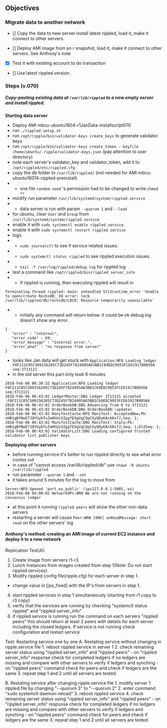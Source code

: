 ## Objectives

###  Migrate data to another network
- [] Copy the data to new server install latest rippled, load it, make it connect to other servers.

- [] Deploy AMI image from an r snapshot, load it, make it connect to other servers. See Anthony's note

- [x] Test it with existing account to do transaction

- [] Use latest rippled version.

### Steps (v.070)

##### Copy-pasting existing data at `/var/lib/rippled` to a new empty server and install rippled.

**Starting data server**
- Deploy AMI mbcu-ubuntu1604-r1JanData-installscript070
- run `./rippled-setup.sh`
- run `/opt/ripple/bin/validator-keys create_keys` to generate validator keys
- run `/opt/ripple/bin/validator-keys create_token --keyfile /home/ubuntu/.ripple/validator-keys.json` (pay attention to user directory)
- note each server's validator_key and validator_token, add it to `/opt/rippled/etc/rippled.cfg`
- copy the db folder to `/var/lib/rippled/` (not needed for AMI mbcu-ubuntu16014-rippled-preinstall)
- - one file `random.seed` 's permission had to be changed to write `chmod +r`
- modify run parameter `/usr/lib/systemd/system/rippled.service`
- - data server is run with param `--quorum 1` and `--load`
- for ubuntu, clear `User` and `Group` from `/usr/lib/systemd/system/rippled.service`
- enable it with `sudo systemctl enable rippled.service`
- enable it with `sudo systemctl restart rippled.service`
- logs
- - `sudo journalctl` to see if service related issues.
- - `sudo systemctl status rippled` to see rippled execution issues.
- - `tail -f /var/log/rippled/debug.log` for rippled log
- test a command like `/opt/rippled/bin/rippled server_info`
- - if rippled is running, then executing rippled will result in
```
Terminating thread rippled: main: unhandled St13runtime_error 'Unable to open/create RocksDB: IO error: lock /var/lib/rippled/db/rocksdb/LOCK: Resource temporarily unavailable'
```
- - initially any command will return below. it could be ok debug.log doesn't show any error.
```
{
   "error" : "internal",
   "error_code" : 69,
   "error_message" : "Internal error.",
   "error_what" : "no response from server"
}
```
- looks like Jan data will get stuck with
`Application:NFO Loading ledger F0F211C05C509156205C73D245F7824995A83BB1C69EDC9953FCE61917B00566 seq:3713121`
- in the old server this part only took 6 minutes
```
2018-Feb-06 06:38:32 Application:NFO Loading ledger F0F211C05C509156205C73D245F7824995A83BB1C69EDC9953FCE61917B00566 seq:3713121
2018-Feb-06 06:43:02 LedgerMaster:DBG Ledger 3713121 accepted :F0F211C05C509156205C73D245F7824995A83BB1C69EDC9953FCE61917B00566
2018-Feb-06 06:43:02 OrderBookDB:DBG Advancing from 0 to 3713121
2018-Feb-06 06:43:02 OrderBookDB:DBG OrderBookDB::update>
2018-Feb-06 06:43:02 ManifestCache:NFO Manifest: AcceptedNew;Pk: nHB1gBYNwE7JQYUybTuZwHhUiVZggfEXgVgCQqCXyQDyKAc68x7J;Seq: 1;
2018-Feb-06 06:43:02 ManifestCache:DBG Manifest: Stale;Pk: nHB1gBYNwE7JQYUybTuZwHhUiVZggfEXgVgCQqCXyQDyKAc68x7J;Seq: 1;OldSeq: 1;
2018-Feb-06 06:43:02 ValidatorList:DBG Loading configured trusted validator list publisher keys
```


**Deploying other servers**

- before running service it's better to run rippled directly to see what error comes out
- in case of "cannot access /var/lib/rippled/db" use `chown -R ubuntu /var/lib/rippled`
- run parameter `--quorum 1` and `--net`
- it takes around 5 minutes for the log to move from
```
Server:NFO Opened 'port_ws_public' (ip=127.0.0.1:5005, ws)
2018-Feb-08 04:00:02 NetworkOPs:WRN We are not running on the consensus ledger
```
- at this point it running `rippled peers` will show the other non-data servers
- restarting a server will cause `Peer:WRN [006] onReadMessage: short read` on the other servers' log



#### Anthony's method: creating an AMI image of current EC2 instance and deploy it to a new network

Replication Test(A):
1. Create Image from servers r1-r3
2. Lunch Instances from images created from step 1(Note: Do not start rippled services)
3. Modify rippled config file(ripple.cfg) for each server in step 1.
  - change value in [ips_fixed] with the IP's from servers in step 1.
4. start rippled services in step 1 simultaneously (starting from r1 copy to r3 copy)
5. verify that the services are running by checking "systemctl status rippled" and "rippled server_info"
6. if rippled service is running run the command on each servers "rippled peers" this should return at least 2 peers
  with details for each server including the closed ledgers. If service is not running check configuration and restart service

Test:
  Restarting service one by one
  A. Restating service without changing in ripple.service file
    1. reboot rippled service in server 1
    2. check remaining server status using "rippled server_info" and "rippled peers"
      - on "rippled server_info" response check for completed ledgers if no ledgers are missing
      and compare with other servers to verify if ledgers and synching
      - on "rippled peers" command check for peers and check if ledgers are the same
    3. repeat step 1 and 2 until all servers are tested

  B. Restating service after changing ripple.service file
    1. modify  server 1  rippled.file by changing "--quorum 3" to "--quorum 2"
    2. enter command "sudo systemctl daemon-reload"
    3. reboot rippled service
    4. check remaining server status using "rippled server_info" and "rippled peers"
      - on "rippled server_info" response check for completed ledgers if no ledgers are missing
      and compare with other servers to verify if ledgers and synching
      - on "rippled peers" command check for peers and check if ledgers are the same
    3. repeat step 1 and 2 until all servers are tested
